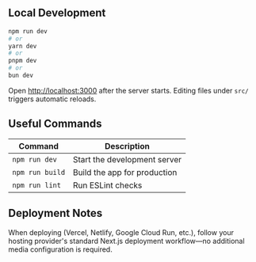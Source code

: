 ## Local Development

```bash
npm run dev
# or
yarn dev
# or
pnpm dev
# or
bun dev
```

Open [http://localhost:3000](http://localhost:3000) after the server starts. Editing files under `src/` triggers automatic reloads.

## Useful Commands

| Command | Description |
| --- | --- |
| `npm run dev` | Start the development server |
| `npm run build` | Build the app for production |
| `npm run lint` | Run ESLint checks |

## Deployment Notes

When deploying (Vercel, Netlify, Google Cloud Run, etc.), follow your hosting provider's standard Next.js deployment workflow—no additional media configuration is required.
